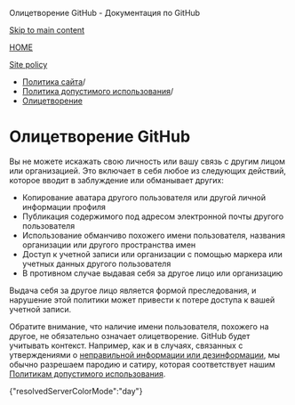Олицетворение GitHub - Документация по GitHub

[Skip to main content](#main-content)

[HOME](/ru)

[Site policy](/ru/site-policy)

* [Политика сайта](/ru/site-policy)/
* [Политика допустимого использования](/ru/site-policy/acceptable-use-policies)/
* [Олицетворение](/ru/site-policy/acceptable-use-policies/github-impersonation)

Олицетворение GitHub
==========

Вы не можете искажать свою личность или вашу связь с другим лицом или организацией. Это включает в себя любое из следующих действий, которое вводит в заблуждение или обманывает других:

* Копирование аватара другого пользователя или другой личной информации профиля
* Публикация содержимого под адресом электронной почты другого пользователя
* Использование обманчиво похожего имени пользователя, названия организации или другого пространства имен
* Доступ к учетной записи или организации с помощью маркера или учетных данных другого пользователя
* В противном случае выдавая себя за другое лицо или организацию

Выдача себя за другое лицо является формой преследования, и нарушение этой политики может привести к потере доступа к вашей учетной записи.

Обратите внимание, что наличие имени пользователя, похожего на другое, не обязательно означает олицетворение. GitHub будет учитывать контекст. Например, как и в случаях, связанных с утверждениями о [неправильной информации или дезинформации](/ru/site-policy/acceptable-use-policies/github-misinformation-and-disinformation), мы обычно разрешаем пародию и сатиру, которая соответствует нашим [Политикам допустимого использования](/ru/site-policy/acceptable-use-policies/github-acceptable-use-policies).

{"resolvedServerColorMode":"day"}

